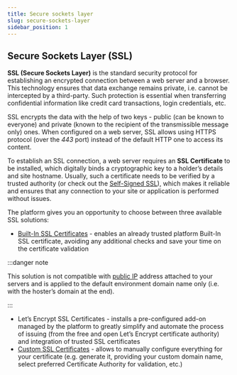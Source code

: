 ```yaml
---
title: Secure sockets layer
slug: secure-sockets-layer
sidebar_position: 1
---
```


## Secure Sockets Layer (SSL)

**SSL (Secure Sockets Layer)** is the standard security protocol for establishing an encrypted connection between a web server and a browser. This technology ensures that data exchange remains private, i.e. cannot be intercepted by a third-party. Such protection is essential when transferring confidential information like credit card transactions, login credentials, etc.

SSL encrypts the data with the help of two keys - public (can be known to everyone) and private (known to the recipient of the transmissible message only) ones. When configured on a web server, SSL allows using HTTPS protocol (over the _443_ port) instead of the default HTTP one to access its content.

To establish an SSL connection, a web server requires an **SSL Certificate** to be installed, which digitally binds a cryptographic key to a holder’s details and site hostname. Usually, such a certificate needs to be verified by a trusted authority (or check out the [Self-Signed SSL](/docs/application-setting/ssl/self-signed-custom-ssl)), which makes it reliable and ensures that any connection to your site or application is performed without issues.

The platform gives you an opportunity to choose between three available SSL solutions:

- [Built-In SSL Certificates](/docs/application-setting/ssl/built-in-ssl) - enables an already trusted platform Built-In SSL certificate, avoiding any additional checks and save your time on the certificate validation

:::danger note

This solution is not compatible with [public IP](/docs/application-setting/external-access-to-applications/public-ip) address attached to your servers and is applied to the default environment domain name only (i.e. with the hoster’s domain at the end).

:::

- Let’s Encrypt SSL Certificates - installs a pre-configured add-on managed by the platform to greatly simplify and automate the process of issuing (from the free and open Let’s Encrypt certificate authority) and integration of trusted SSL certificates
- [Custom SSL Certificates](/docs/application-setting/ssl/custom-ssl) - allows to manually configure everything for your certificate (e.g. generate it, providing your custom domain name, select preferred Certificate Authority for validation, etc.)

